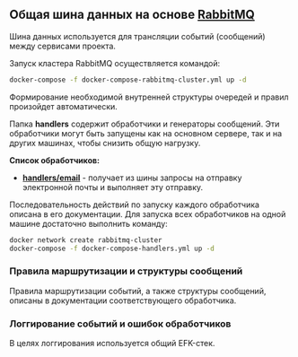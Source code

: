 ## Общая шина данных на основе [RabbitMQ](https://www.rabbitmq.com/)

Шина данных используется для трансляции событий (сообщений) между сервисами проекта.

Запуск кластера RabbitMQ осуществляется командой:
```bash
docker-compose -f docker-compose-rabbitmq-cluster.yml up -d
```
Формирование необходимой внутренней структуры очередей и правил произойдет автоматически.

Папка **handlers** содержит обработчики и генераторы сообщений. Эти обработчики могут быть запущены как на основном
сервере, так и на других машинах, чтобы снизить общую нагрузку.

**Список обработчиков:**
* **[handlers/email](/bus/handlers/email/README.md)** - получает из шины запросы на отправку электронной почты и выполняет эту отправку.

Последовательность действий по запуску каждого обработчика описана в его документации. Для запуска всех обработчиков
на одной машине достаточно выполнить команду:
```bash
docker network create rabbitmq-cluster
docker-compose -f docker-compose-handlers.yml up -d
```

### **Правила маршрутизации и структуры сообщений**

Правила маршрутизации событий, а также структуры сообщений, описаны в документации соответствующего обработчика.


### **Логгирование событий и ошибок обработчиков**

В целях логгирования используется общий EFK-стек.

